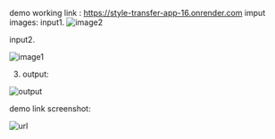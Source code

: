 demo working link : https://style-transfer-app-16.onrender.com
imput images:   input1.
![image2](https://github.com/user-attachments/assets/d6218b46-72d6-4480-bb9a-16b51317efca)

  
  
  input2.

  ![image1](https://github.com/user-attachments/assets/083ffc08-e9e1-4c26-9db2-176163687233)

 
  
  
  3. output:
  
  
  ![output](https://github.com/user-attachments/assets/e3053031-0133-4da6-9f15-7ece78a13d63)



  demo link screenshot:


  
![url](https://github.com/user-attachments/assets/84f75f05-04ee-468e-80a9-5e657c119ea1)
